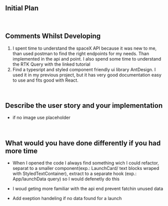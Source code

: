 ## Initial Plan

<!--
Use this section to write down your intended plan for the test.
-->
</br>

## Comments Whilst Developing

1. I spent time to understand the  spaceX API because it was new to me, than used postman to find the right endpoints for my needs. Than implemented in the api and point. I also spend some time to understand the RTK Query with the linked tutorial 
2. Find a typesript and styled component friendly ui library AntDesign. I used it in my previous project, but it has very good documentation easy to use and fits good with React.

<!--
Use this section to not down anything whilst developing e.g. challenging bits of work, reasons for a certain approach, reason for adding a specific package etc
-->
</br>

## Describe the user story and your implementation

- if no image use placeholder 
<!--
Use this section to describe your implementation for each user story given
-->

</br>

## What would you have done differently if you had more time
- When I opened the code I always find something wich I could refactor, separat to a smaller component(exp.: LaunchCard/ text blocks wraped with       StyledTextContainer), extract to a separate hook (exp.: App/launchData query) so I would defenetly do this 
- I woud geting more familiar with the api end prevent fatchin unused data

- Add exeption handeling if no data found for a launch 

<!--
Use this section to let us know what you would have added/created/implemented if you had more time or if this was to be a production ready application
-->
